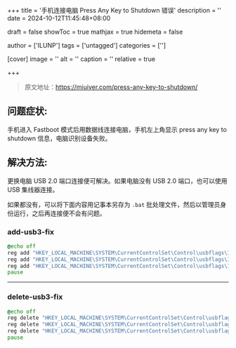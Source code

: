 +++
title = '手机连接电脑 Press Any Key to Shutdown 错误'
description = ''
date = 2024-10-12T11:45:48+08:00

draft = false
showToc = true
mathjax = true
hidemeta = false

author = ['ILUNP']
tags = ['untagged']
categories = ['']

[cover]
    image = ''
    alt = '<alt text>'
    caption = '<text>'
    relative = true
    
+++
> 原文地址：https://miuiver.com/press-any-key-to-shutdown/

## 问题症状:
手机进入 Fastboot 模式后用数据线连接电脑，手机左上角显示 press any key to shutdown 信息，电脑识别设备失败。

## 解决方法:
更换电脑 USB 2.0 端口连接便可解决。如果电脑没有 USB 2.0 端口，也可以使用 USB 集线器连接。

如果都没有，可以将下面内容用记事本另存为 `.bat` 批处理文件，然后以管理员身份运行，之后再连接便不会有问题。
### add-usb3-fix
```bat
@echo off
reg add "HKEY_LOCAL_MACHINE\SYSTEM\CurrentControlSet\Control\usbflags\18D1D00D0100" /v "osvc" /t REG_BINARY /d "0000" /f
reg add "HKEY_LOCAL_MACHINE\SYSTEM\CurrentControlSet\Control\usbflags\18D1D00D0100" /v "SkipContainerIdQuery" /t REG_BINARY /d "01000000" /f
reg add "HKEY_LOCAL_MACHINE\SYSTEM\CurrentControlSet\Control\usbflags\18D1D00D0100" /v "SkipBOSDescriptorQuery" /t REG_BINARY /d "01000000" /f
pause
```
---
### delete-usb3-fix
```bat
@echo off
reg delete "HKEY_LOCAL_MACHINE\SYSTEM\CurrentControlSet\Control\usbflags\18D1D00D0100" /v "osvc" /f
reg delete "HKEY_LOCAL_MACHINE\SYSTEM\CurrentControlSet\Control\usbflags\18D1D00D0100" /v "SkipContainerIdQuery" /f
reg delete "HKEY_LOCAL_MACHINE\SYSTEM\CurrentControlSet\Control\usbflags\18D1D00D0100" /v "SkipBOSDescriptorQuery" /f
pause
```